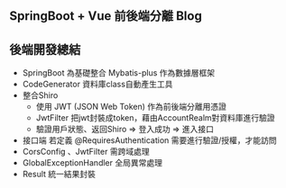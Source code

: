 SpringBoot + Vue 前後端分離 Blog
---
後端開發總結
---
* SpringBoot 為基礎整合 Mybatis-plus 作為數據層框架
* CodeGenerator 資料庫class自動產生工具
* 整合Shiro
    * 使用 JWT (JSON Web Token) 作為前後端分離用憑證
    * JwtFilter 把jwt封裝成token，藉由AccountRealm對資料庫進行驗證
    * 驗證用戶狀態、返回Shiro => 登入成功 => 進入接口
* 接口端 若定義 @RequiresAuthentication 需要進行驗證/授權，才能訪問
* CorsConfig 、JwtFilter 需跨域處理
* GlobalExceptionHandler 全局異常處理
* Result 統一結果封裝

